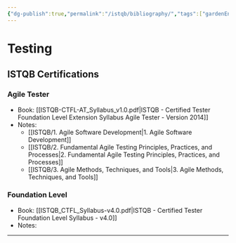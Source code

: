 ```yaml
---
{"dg-publish":true,"permalink":"/istqb/bibliography/","tags":["gardenEntry"]}
---
```



# Testing 
## ISTQB Certifications
### Agile Tester
- Book: [[ISTQB-CTFL-AT_Syllabus_v1.0.pdf|ISTQB - Certified Tester Foundation Level Extension Syllabus Agile Tester - Version 2014]]
- Notes:
	- [[ISTQB/1. Agile Software Development\|1. Agile Software Development]]
	- [[ISTQB/2. Fundamental Agile Testing Principles, Practices, and Processes\|2. Fundamental Agile Testing Principles, Practices, and Processes]]
	- [[ISTQB/3. Agile Methods, Techniques, and Tools\|3. Agile Methods, Techniques, and Tools]]

### Foundation Level
- Book: [[ISTQB_CTFL_Syllabus-v4.0.pdf|ISTQB - Certified Tester Foundation Level Syllabus - v4.0]]
- Notes:


---

